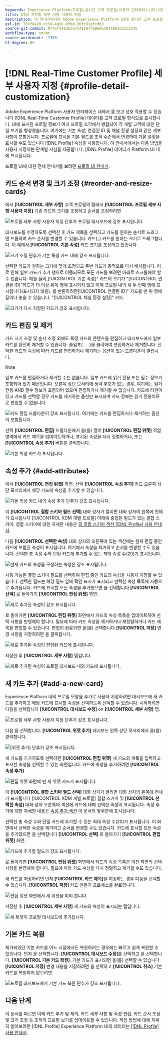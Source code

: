 ```yaml
---
keywords: Experience Platform;프로필;실시간 고객 프로필;사용자 인터페이스;UI;사용자 지정;프로필 세부 사항;세부 사항
title: UI의 프로필 세부 사항 사용자 지정
description: 이 안내서에서는 Adobe Experience Platform UI에 실시간 고객 프로필 데이터가 표시되는 방식을 사용자 지정하는 단계별 지침을 제공합니다.
exl-id: 76cf8420-cc50-4a56-9f6d-5bfc01efcdb3
source-git-commit: 0f7ef438db5e7141197fb860a5814883d31ca545
workflow-type: tm+mt
source-wordcount: '1350'
ht-degree: 0%

---
```


# [!DNL Real-Time Customer Profile] 세부 사용자 지정 {#profile-detail-customization}

Adobe Experience Platform 사용자 인터페이스 내에서 를 보고 상호 작용할 수 있습니다 [!DNL Real-Time Customer Profile] 데이터를 고객 프로필 형식으로 표시합니다. UI에 표시된 프로필 정보가 여러 프로필 조각에서 병합되어 각 개별 고객에 대한 단일 보기를 형성했습니다. 여기에는 기본 속성, 연결된 ID 및 채널 환경 설정과 같은 세부 사항이 포함됩니다. 프로필에 표시된 기본 필드를 조직 수준에서 변경하여 기본 설정을 표시할 수도 있습니다 [!DNL Profile] 속성을 사용합니다. 이 안내서에서는 다음 방법을 사용자 지정하는 단계별 지침을 제공합니다. [!DNL Profile] 데이터가 Platform UI 내에 표시됩니다.

프로필 UI에 대한 전체 안내서를 보려면 [프로필 UI 안내서](user-guide.md).

## 카드 순서 변경 및 크기 조정 {#reorder-and-resize-cards}

에서 **[!UICONTROL 세부 사항]** 고객 프로필의 탭에서 **[!UICONTROL 프로필 세부 사항 사용자 지정]** 기존 카드의 크기를 조정하고 순서를 조정하려면

![프로필 세부 사항 사용자 지정 단추가 프로필 대시보드에 강조 표시됩니다.](../images/profile-customization/customize-profile-details.png)

대시보드를 수정하도록 선택한 후 카드 제목을 선택하고 카드를 원하는 순서로 드래그 앤 드롭하여 카드 순서를 변경할 수 있습니다. 카드(`⌟`) 카드를 원하는 크기로 드래그합니다. 이 예에서 **[!UICONTROL 기본 속성]** 카드 크기를 조정하고 있습니다.

![크기 조정 단추가 기본 특성 카드 내에 강조 표시됩니다.](../images/profile-customization/resize.png)

선택한 카드가 원하는 크기에 맞게 조정되고 주변 카드가 동적으로 다시 배치됩니다. 이로 인해 일부 카드가 추가 행으로 이동되므로 모든 카드를 보려면 아래로 스크롤해야 할 수 있습니다. 예를 들어,[!UICONTROL 기본 속성]&quot; 카드의 크기가 &quot;[!UICONTROL 연결된 ID]&quot;카드가 더 이상 위쪽 행에 표시되지 않고 이제 프로필 내의 새 두 번째 행에 표시됩니다(표시되지 않음). 를 반환하려면[!UICONTROL 연결된 ID]&quot; 카드를 맨 위 행에 끌어다 놓을 수 있습니다. &quot;[!UICONTROL 채널 환경 설정]&quot; 카드.

![크기가 다시 지정된 카드가 강조 표시됩니다.](../images/profile-customization/resized.png)

## 카드 편집 및 제거

카드 크기 조정 및 순서 조정 외에도 특정 카드의 콘텐츠를 편집하고 대시보드에서 일부 카드를 완전히 제거할 수 있습니다. 줄임표(`...`)을 클릭하여 편집하거나 제거합니다. 선택한 카드의 속성에 따라 카드를 편집하거나 제거하는 옵션이 있는 드롭다운이 열립니다.

>[!NOTE]
>
>일부 카드를 편집하거나 제거할 수는 없습니다. 일부 카드에 읽기 전용 또는 필수 정보가 포함되어 있기 때문입니다. 오른쪽 상단 모서리에 생략 부호가 없는 경우, 여기에는 읽기 전용 AND 필수 정보가 포함되어 있으며 편집하거나 제거할 수 없습니다. 카드에 타원이 있고 카드를 선택할 경우 카드를 제거하는 옵션만 표시되며 카드 정보는 읽기 전용이므로 편집할 수 없습니다.

![카드 편집 드롭다운이 강조 표시됩니다. 여기에는 카드를 편집하거나 제거하는 옵션이 포함됩니다.](../images/profile-customization/edit-card.png)

선택 **[!UICONTROL 편집]** 드롭다운에서 을(를) 열어 **[!UICONTROL 편집 위젯]** 작업 영역에서 카드 제목을 업데이트하거나, 표시된 속성을 다시 정렬하거나, 또는 **[!UICONTROL 속성 추가]** 버튼을 클릭합니다.

![기본 특성 카드가 표시됩니다.](../images/profile-customization/basic-attributes.png)

## 속성 추가 {#add-attributes}

에서 **[!UICONTROL 편집 위젯]** 화면, 선택 **[!UICONTROL 속성 추가]** 카드 오른쪽 상단 모서리에서 해당 카드에 속성을 추가할 수 있습니다.

![기본 특성 카드 내의 속성 추가 단추가 강조 표시됩니다.](../images/profile-customization/add-attributes.png)

이 **[!UICONTROL 결합 스키마 필드 선택]** 대화 상자가 열리면 대화 상자의 왼쪽에 전체 가 표시됩니다 [!UICONTROL XDM 개별 프로필] 아래에 중첩된 필드가 있는 결합 스키마. 결합 스키마에 대한 자세한 내용은 [의 결합 스키마 섹션 [!DNL Profile] 사용 안내서](user-guide.md#union-schema).

다음 **[!UICONTROL 선택한 속성]** 대화 상자의 오른쪽에 있는 섹션에는 현재 편집 중인 카드에 포함된 속성이 표시됩니다. 여기에서 속성을 제거하고 순서를 변경할 수도 있습니다. 선택한 총 속성 수와 단일 카드에 추가할 수 있는 최대 속성 수(20)가 표시됩니다.

![현재 카드의 속성을 구성하는 속성은 강조 표시됩니다.](../images/profile-customization/select-before.png)

사용 가능한 결합 스키마 필드를 선택하여 편집 중인 카드의 속성을 사용자 지정할 수 있습니다. 선택한 필드는 해당 필드 옆에 확인 표시가 표시되고 선택한 속성 목록에 자동으로 추가됩니다. 카드에 표시할 모든 속성을 추가했으면 을 선택합니다 **[!UICONTROL 선택]** 로 돌아가기 **[!UICONTROL 편집 위젯]** 화면.

![새로 추가된 속성이 강조 표시됩니다.](../images/profile-customization/select-after.png)

로 돌아가면 **[!UICONTROL 편집 위젯]** 화면에서 카드의 속성 목록을 업데이트하여 선택 사항을 반영해야 합니다. 필요에 따라 카드 속성을 제거하거나 재정렬하거나 카드 제목을 편집할 수 있습니다. 편집이 완료되면 을(를) 선택합니다 **[!UICONTROL 저장]** 변경 사항을 저장하려면 을 클릭합니다.

![새로 추가된 속성이 편집된 카드에 표시됩니다.](../images/profile-customization/new-attributes.png)

저장한 후 **[!UICONTROL 세부 사항]** 탭입니다.

![새로 추가된 속성이 프로필 대시보드 내의 카드에 표시됩니다.](../images/profile-customization/added-attributes.png)

## 새 카드 추가 {#add-a-new-card}

Experience Platform 내의 프로필 모양을 추가로 사용자 지정하려면 대시보드에 새 카드를 추가하고 해당 카드에 표시할 속성을 선택하도록 선택할 수 있습니다. 시작하려면 다음을 선택합니다 **[!UICONTROL 대시보드 수정]** on **[!UICONTROL 세부 사항]** 탭.

![프로필 세부 사항 사용자 지정 단추가 강조 표시됩니다.](../images/profile-customization/customize-profile-details.png)

다음 을 선택합니다. **[!UICONTROL 위젯 추가]** 대시보드 왼쪽 상단 모서리에서 을(를) 클릭합니다.

![[위젯 추가] 단추가 강조 표시됩니다.](../images/profile-customization/add-widget.png)

새 카드를 추가하도록 선택하면 **[!UICONTROL 편집 위젯]** 새 카드의 제목을 입력하고 표시할 속성을 선택할 수 있는 화면입니다. 카드에 속성을 추가하려면 **[!UICONTROL 속성 추가]**.

![편집 위젯 화면에 빈 새 위젯 카드가 표시됩니다.](../images/profile-customization/edit-widget.png)

이 **[!UICONTROL 결합 스키마 필드 선택]** 대화 상자가 열리면 대화 상자의 왼쪽에 전체 가 표시됩니다 [!UICONTROL XDM 개별 프로필] 결합 스키마 및 **[!UICONTROL 선택한 속성]** 대화 상자 오른쪽의 섹션에 카드에 대해 선택한 속성이 표시됩니다. 속성 추가에 대한 자세한 내용은 [속성 추가 섹션](#add-attributes) 이 문서의 앞부분에 표시됩니다.

선택한 총 속성 수와 단일 카드에 추가할 수 있는 최대 속성 수(20)가 표시됩니다. 이 화면에서 선택한 속성을 제거하고 순서를 변경할 수도 있습니다. 카드에 표시할 모든 속성을 추가했으면 을 선택합니다 **[!UICONTROL 선택]** 로 돌아가기 **[!UICONTROL 편집 위젯]** 화면.

![카드에 추가할 필드가 강조 표시됩니다.](../images/profile-customization/add-widget-attributes.png)

로 돌아가면 **[!UICONTROL 편집 위젯]** 화면에서 카드의 속성 목록은 이전 화면의 선택 사항을 반영해야 합니다. 필요에 따라 카드 속성을 다시 정렬하고 제거할 수도 있습니다.

새 카드를 저장하려면 먼저 **[!UICONTROL 카드 제목]**&#x200B;을 지정하는 경우 다음을 선택할 수 있습니다. **[!UICONTROL 저장]** 카드 만들기 프로세스를 완료합니다.

![편집 위젯 화면에서 새 위젯을 미리 봅니다.](../images/profile-customization/new-widget.png)

저장한 후 **[!UICONTROL 세부 사항]** 새 카드와 속성이 표시되는 탭입니다.

![새 위젯이 프로필 대시보드에 추가됩니다.](../images/profile-customization/added-widget.png)

## 기본 카드 복원

제거되었던 기본 카드를 어느 시점에서든 복원하려는 경우에는 빠르고 쉽게 복원할 수 있습니다. 먼저 을 선택합니다. **[!UICONTROL 대시보드 수정]**&#x200B;를 선택하고 을 선택합니다. **[!UICONTROL 기본 카드 복원]**. 기본 카드가 표시되면 을(를) 선택할 수 있습니다 **[!UICONTROL 저장]** 변경 내용을 저장하려면 을 선택하고 **[!UICONTROL 취소]** 기본 카드를 복원하지 않으려면

![프로필 대시보드에서 기본 카드 복원 단추가 강조 표시됩니다.](../images/profile-customization/restore-default.png)

## 다음 단계

이 문서를 따르면 이제 카드 추가 및 제거, 카드 세부 사항 및 속성 편집, 카드 순서 조정 및 크기 조정 등 조직의 프로필 보기를 업데이트할 수 있습니다. 작업 방법에 대해 자세히 알아보려면 [!DNL Profile] Experience Platform UI의 데이터는 [[!DNL Profile] 사용 안내서](user-guide.md).
